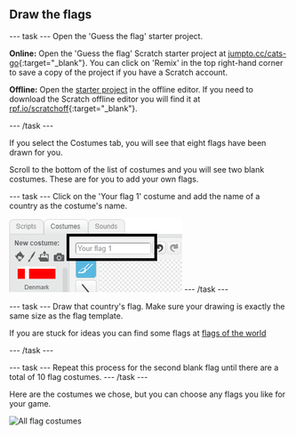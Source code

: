 ## Draw the flags

--- task ---
Open the 'Guess the flag' starter project.

**Online:** Open the 'Guess the flag' Scratch starter project at [jumpto.cc/cats-go](http://jumpto.cc/guess-the-flag-go){:target="_blank"}. You can click on 'Remix' in the top right-hand corner to save a copy of the project if you have a Scratch account.

**Offline:** Open the [starter project](resources/guess-the-flag-resources.sb2) in the offline editor. If you need to download the Scratch offline editor you will find it at [rpf.io/scratchoff](http://rpf.io/scratchoff){:target="_blank"}.

--- /task ---

If you select the Costumes tab, you will see that eight flags have been drawn for you.

Scroll to the bottom of the list of costumes and you will see two blank costumes. These are for you to add your own flags.

--- task ---
Click on the 'Your flag 1' costume and add the name of a country as the costume's name.

![Rename costume](images/rename-costume.png)
--- /task ---

--- task ---
Draw that country's flag. Make sure your drawing is exactly the same size as the flag template.

If you are stuck for ideas you can find some flags at [flags of the world](https://www.countries-ofthe-world.com/flags-of-the-world.html)

--- /task ---

--- task ---
Repeat this process for the second blank flag until there are a total of 10 flag costumes.
--- /task ---

Here are the costumes we chose, but you can choose any flags you like for your game.

![All flag costumes](images/all-costumes.png)
